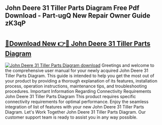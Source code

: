 ## John Deere 31 Tiller Parts Diagram Free Pdf Download - Part-ugQ New Repair Owner Guide zK3qP

# <h2><a href="http://dfj9ba.blite.top/?on=John+Deere+31+Tiller+Parts+Diagram">🔗Download New 👉🔴 John Deere 31 Tiller Parts Diagram</a></h2>

[![John Deere 31 Tiller Parts Diagram download](https://i.imgur.com/lujVjoI.png)](http://dfj9ba.blite.top/?on=John+Deere+31+Tiller+Parts+Diagram)
Greetings and welcome to the comprehensive user manual for your newly acquired John Deere 31 Tiller Parts Diagram. This guide is intended to help you get the most out of your product by providing a thorough explanation of its features, installation process, operation instructions, maintenance tips, and troubleshooting procedures. Important Information Regarding Connectivity Requirements John Deere 31 Tiller Parts Diagram This product requires specific connectivity requirements for optimal performance. Enjoy the seamless integration of list of features with your new John Deere 31 Tiller Parts Diagram. Let's Work Together John Deere 31 Tiller Parts Diagram. Our customer support team is ready to assist you in any way possible.
